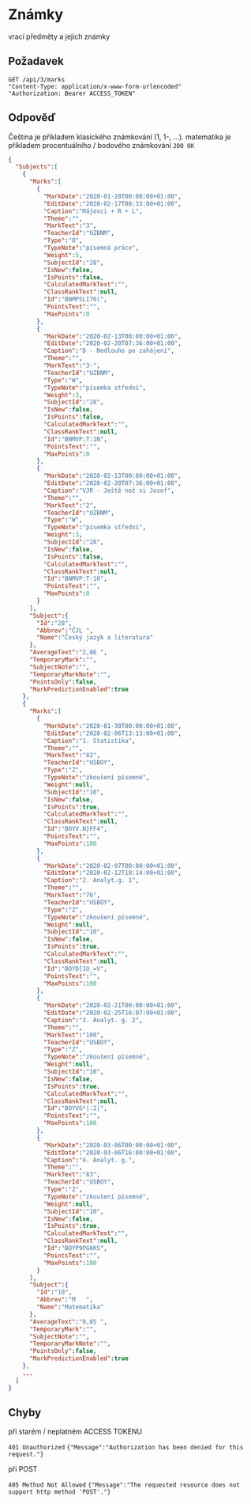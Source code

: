 # Známky

vrací předměty a jejich známky

## Požadavek
```
GET /api/3/marks
"Content-Type: application/x-www-form-urlencoded"
"Authorization: Bearer ACCESS_TOKEN"
```


## Odpověď
Čeština je příkladem klasického známkování (1, 1-, ...).
matematika je příkladem procentuálního / bodového známkování
```200 OK```

```json
{
  "Subjects":[
    {
      "Marks":[
        {
          "MarkDate":"2020-01-28T00:00:00+01:00",
          "EditDate":"2020-02-17T08:33:00+01:00",
          "Caption":"Májovci + R + L",
          "Theme":"",
          "MarkText":"3",
          "TeacherId":"UZBNM",
          "Type":"O",
          "TypeNote":"písemná práce",
          "Weight":5,
          "SubjectId":"28",
          "IsNew":false,
          "IsPoints":false,
          "CalculatedMarkText":"",
          "ClassRankText":null,
          "Id":"BNMPSLI70(",
          "PointsText":"",
          "MaxPoints":0
        },
        { 
          "MarkDate":"2020-02-13T00:00:00+01:00",
          "EditDate":"2020-02-20T07:36:00+01:00",
          "Caption":"D - Nedlouho po zahájení",
          "Theme":"",
          "MarkText":"3-",
          "TeacherId":"UZBNM",
          "Type":"W",
          "TypeNote":"písemka střední",
          "Weight":3,
          "SubjectId":"28",
          "IsNew":false,
          "IsPoints":false,
          "CalculatedMarkText":"",
          "ClassRankText":null,
          "Id":"BNMVP:T:1N",
          "PointsText":"",
          "MaxPoints":0
        },
        {
          "MarkDate":"2020-02-13T00:00:00+01:00",
          "EditDate":"2020-02-20T07:36:00+01:00",
          "Caption":"VJR - Ještě než si Josef",
          "Theme":"",
          "MarkText":"2",
          "TeacherId":"UZBNM",
          "Type":"W",
          "TypeNote":"písemka střední",
          "Weight":3,
          "SubjectId":"28",
          "IsNew":false,
          "IsPoints":false,
          "CalculatedMarkText":"",
          "ClassRankText":null,
          "Id":"BNMVP:T:1O",
          "PointsText":"",
          "MaxPoints":0
        }
      ],
      "Subject":{
        "Id":"28",
        "Abbrev":"ČJL ",
        "Name":"Český jazyk a literatura"
      },
      "AverageText":"2,86 ",
      "TemporaryMark":"",
      "SubjectNote":"",
      "TemporaryMarkNote":"",
      "PointsOnly":false,
      "MarkPredictionEnabled":true
    },
    {
      "Marks":[
        {
          "MarkDate":"2020-01-30T00:00:00+01:00",
          "EditDate":"2020-02-06T13:13:00+01:00",
          "Caption":"1. Statistika",
          "Theme":"",
          "MarkText":"82",
          "TeacherId":"USBOY",
          "Type":"Z",
          "TypeNote":"zkoušení písemné",
          "Weight":null,
          "SubjectId":"10",
          "IsNew":false,
          "IsPoints":true,
          "CalculatedMarkText":"",
          "ClassRankText":null,
          "Id":"BOYV.N}FF4",
          "PointsText":"",
          "MaxPoints":100
        },
        {
          "MarkDate":"2020-02-07T00:00:00+01:00",
          "EditDate":"2020-02-12T18:14:00+01:00",
          "Caption":"2. Analyt.g. 1",
          "Theme":"",
          "MarkText":"76",
          "TeacherId":"USBOY",
          "Type":"Z",
          "TypeNote":"zkoušení písemné",
          "Weight":null,
          "SubjectId":"10",
          "IsNew":false,
          "IsPoints":true,
          "CalculatedMarkText":"",
          "ClassRankText":null,
          "Id":"BOYD[1O_=V",
          "PointsText":"",
          "MaxPoints":100
        },
        {
          "MarkDate":"2020-02-21T00:00:00+01:00",
          "EditDate":"2020-02-25T16:07:00+01:00",
          "Caption":"3. Analyt. g. 2",
          "Theme":"",
          "MarkText":"100",
          "TeacherId":"USBOY",
          "Type":"Z",
          "TypeNote":"zkoušení písemné",
          "Weight":null,
          "SubjectId":"10",
          "IsNew":false,
          "IsPoints":true,
          "CalculatedMarkText":"",
          "ClassRankText":null,
          "Id":"BOYVG*|:2|",
          "PointsText":"",
          "MaxPoints":100
        },
        {
          "MarkDate":"2020-03-06T00:00:00+01:00",
          "EditDate":"2020-03-06T16:00:00+01:00",
          "Caption":"4. Analyt. g.",
          "Theme":"",
          "MarkText":"83",
          "TeacherId":"USBOY",
          "Type":"Z",
          "TypeNote":"zkoušení písemné",
          "Weight":null,
          "SubjectId":"10",
          "IsNew":false,
          "IsPoints":true,
          "CalculatedMarkText":"",
          "ClassRankText":null,
          "Id":"BOYP9PG6KS",
          "PointsText":"",
          "MaxPoints":100
        }
      ],
      "Subject":{
        "Id":"10",
        "Abbrev":"M   ",
        "Name":"Matematika"
      },
      "AverageText":"0,85 ",
      "TemporaryMark":"",
      "SubjectNote":"",
      "TemporaryMarkNote":"",
      "PointsOnly":false,
      "MarkPredictionEnabled":true
    },
	...
  ]
}
```



## Chyby

při starém / neplatném ACCESS TOKENU

```401 Unauthorized```
```{"Message":"Authorization has been denied for this request."}```

při POST

```405 Method Not Allowed```
```{"Message":"The requested resource does not support http method 'POST'."} ```

